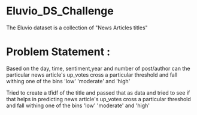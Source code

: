 # Eluvio_DS_Challenge

The Eluvio dataset is a collection of "News Articles titles"

# Problem Statement :
Based on the day, time, sentiment,year and number of post/author can the particular news article's up_votes cross a particular threshold and fall withing one of the bins 'low' 'moderate' and 'high'

Tried to create a tfidf of the title and passed that as data and tried to see if that helps in predicting news article's up_votes cross a particular threshold and fall withing one of the bins 'low' 'moderate' and 'high'


